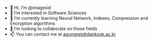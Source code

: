 - 👋 Hi, I’m @imagesid
- 👀 I’m interested in Software Sciences
- 🌱 I’m currently learning Neural Network, Indexes, Compression and Encryption algorithms
- 💞️ I’m looking to collaborate on those fields
- 📫 You can contact me at agungnet@dankook.ac.kr

<!---
imagesid/imagesid is a ✨ special ✨ repository because its `README.md` (this file) appears on your GitHub profile.
You can click the Preview link to take a look at your changes.
--->

